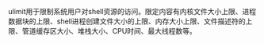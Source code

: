 ulimit用于限制系统用户对shell资源的访问。限定内容有内核文件大小上限、进程数据块的上限、shell进程创建文件大小的上限、内存大小上限、文件描述符的上限、管道缓存区大小、堆栈大小、CPU时间、最大线程数等。
